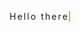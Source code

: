 <!DOCTYPE html>
<html lang="en">
<head>
<meta charset="UTF-8">
<meta name="viewport" content="width=device-width, initial-scale=1.0">
<title>Typing Animation</title>
<style>
  .typing-animation {
    display: inline-block;
    overflow: hidden;
    border-right: .15em solid orange;
    white-space: nowrap;
    margin: 0 auto;
    letter-spacing: .15em;
    animation: typing 2s steps(30) infinite;
  }
  
  @keyframes typing {
    from { width: 0 }
    to { width: 100% }
  }
</style>
</head>
<body>
  <div class="typing-animation">Hello there</div>
</body>
</html>
